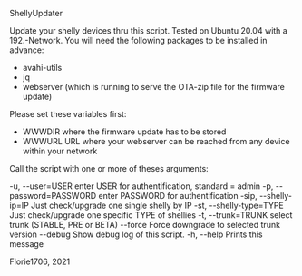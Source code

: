 ShellyUpdater

Update your shelly devices thru this script.
Tested on Ubuntu 20.04 with a 192.-Network.
You will need the following packages to be installed in advance:
- avahi-utils
- jq
- webserver (which is running to serve the OTA-zip file for the firmware update)

Please set these variables first:
- WWWDIR where the firmware update has to be stored
- WWWURL URL where your webserver can be reached from any device within your network

Call the script with one or more of theses arguments:

-u, --user=USER            enter USER for authentification, standard = admin
-p, --password=PASSWORD    enter PASSWORD for authentification
-sip, --shelly-ip=IP       Just check/upgrade one single shelly by IP
-st, --shelly-type=TYPE    Just check/upgrade one specific TYPE of shellies
-t, --trunk=TRUNK          select trunk (STABLE, PRE or BETA)
--force                    Force downgrade to selected trunk version
--debug                    Show debug log of this script.
-h, --help                 Prints this message

Florie1706, 2021
